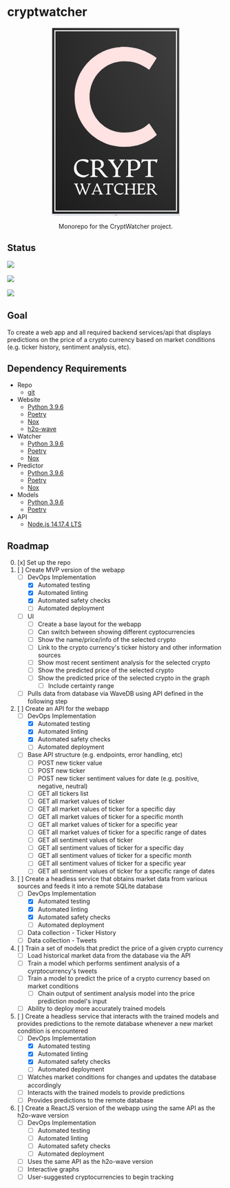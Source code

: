 # cryptwatcher
<p align="center"><img src=./res/logo.png></p>

<p align="center">Monorepo for the CryptWatcher project.</p>


## Status
<p><img src=https://github.com/robert-clayton/cryptwatcher/actions/workflows/checks-predictor.yml/badge.svg?branch=master></p>
<p><img src=https://github.com/robert-clayton/cryptwatcher/actions/workflows/checks-watcher.yml/badge.svg?branch=master></p>
<p><img src=https://github.com/robert-clayton/cryptwatcher/actions/workflows/checks-website.yml/badge.svg?branch=master></p>


## Goal
To create a web app and all required backend services/api that displays predictions on the price of a crypto currency based on market conditions (e.g. ticker history, sentiment analysis, etc).


## Dependency Requirements
- Repo
    - [git](https://git-scm.com/)
- Website
    - [Python 3.9.6](https://www.python.org/downloads/release/python-396/)
    - [Poetry](https://python-poetry.org/)
    - [Nox](https://python-nox.readthedocs.io/en/stable/)
    - [h2o-wave](https://github.com/h2oai/wave/releases/)
- Watcher
    - [Python 3.9.6](https://www.python.org/downloads/release/python-396/)
    - [Poetry](https://python-poetry.org/)
    - [Nox](https://python-nox.readthedocs.io/en/stable/)
- Predictor
    - [Python 3.9.6](https://www.python.org/downloads/release/python-396/)
    - [Poetry](https://python-poetry.org/)
    - [Nox](https://python-nox.readthedocs.io/en/stable/)
- Models
    - [Python 3.9.6](https://www.python.org/downloads/release/python-396/)
    - [Poetry](https://python-poetry.org/)
- API
    - [Node.js 14.17.4 LTS](https://nodejs.org/en/)


## Roadmap
0. [x] Set up the repo
1. [ ] Create MVP version of the webapp
    - [ ] DevOps Implementation
        - [x] Automated testing
        - [x] Automated linting
        - [x] Automated safety checks
        - [ ] Automated deployment
    - [ ] UI
        - [ ] Create a base layout for the webapp
        - [ ] Can switch between showing different cyptocurrencies
        - [ ] Show the name/price/info of the selected crypto
        - [ ] Link to the crypto currency's ticker history and other information sources
        - [ ] Show most recent sentiment analysis for the selected crypto
        - [ ] Show the predicted price of the selected crypto
        - [ ] Show the predicted price of the selected crypto in the graph
            - [ ] Include certainty range
    - [ ] Pulls data from database via WaveDB using API defined in the following step
2. [ ] Create an API for the webapp
    - [ ] DevOps Implementation
        - [x] Automated testing
        - [x] Automated linting
        - [x] Automated safety checks
        - [ ] Automated deployment
    - [ ] Base API structure (e.g. endpoints, error handling, etc)
        - [ ] POST new ticker value
        - [ ] POST new ticker
        - [ ] POST new ticker sentiment values for date (e.g. positive, negative, neutral)
        - [ ] GET all tickers list
        - [ ] GET all market values of ticker
        - [ ] GET all market values of ticker for a specific day
        - [ ] GET all market values of ticker for a specific month
        - [ ] GET all market values of ticker for a specific year
        - [ ] GET all market values of ticker for a specific range of dates
        - [ ] GET all sentiment values of ticker
        - [ ] GET all sentiment values of ticker for a specific day
        - [ ] GET all sentiment values of ticker for a specific month
        - [ ] GET all sentiment values of ticker for a specific year
        - [ ] GET all sentiment values of ticker for a specific range of dates
3. [ ] Create a headless service that obtains market data from various sources and feeds it into a remote SQLite database
    - [ ] DevOps Implementation
        - [x] Automated testing
        - [x] Automated linting
        - [x] Automated safety checks
        - [ ] Automated deployment
    - [ ] Data collection - Ticker History
    - [ ] Data collection - Tweets
4. [ ] Train a set of models that predict the price of a given crypto currency
    - [ ] Load historical market data from the database via the API
    - [ ] Train a model which performs sentiment analysis of a cyrptocurrency's tweets
    - [ ] Train a model to predict the price of a crypto currency based on market conditions
        - [ ] Chain output of sentiment analysis model into the price prediction model's input
    - [ ] Ability to deploy more accurately trained models
5. [ ] Create a headless service that interacts with the trained models and provides predictions to the remote database whenever a new market condition is encountered
    - [ ] DevOps Implementation
        - [x] Automated testing
        - [x] Automated linting
        - [x] Automated safety checks
        - [ ] Automated deployment
    - [ ] Watches market conditions for changes and updates the database accordingly
    - [ ] Interacts with the trained models to provide predictions
    - [ ] Provides predictions to the remote database
6. [ ] Create a ReactJS version of the webapp using the same API as the h2o-wave version
    - [ ] DevOps Implementation
        - [ ] Automated testing
        - [ ] Automated linting
        - [ ] Automated safety checks
        - [ ] Automated deployment
    - [ ] Uses the same API as the h2o-wave version
    - [ ] Interactive graphs
    - [ ] User-suggested cryptocurrencies to begin tracking